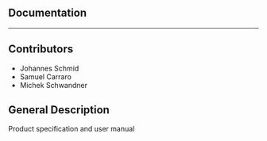 ## Documentation

---

## Contributors
* Johannes Schmid
* Samuel Carraro
* Michek Schwandner

## General Description
Product specification and user manual
